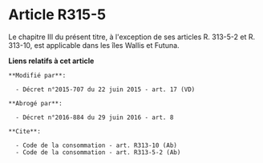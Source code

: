 # Article R315-5

Le chapitre III du présent titre, à l'exception de ses articles R. 313-5-2 et R. 313-10, est applicable dans les îles Wallis
et Futuna.

**Liens relatifs à cet article**

	**Modifié par**:

	  - Décret n°2015-707 du 22 juin 2015 - art. 17 (VD)

	**Abrogé par**:

	  - Décret n°2016-884 du 29 juin 2016 - art. 8

	**Cite**:

	  - Code de la consommation - art. R313-10 (Ab)
	  - Code de la consommation - art. R313-5-2 (Ab)

